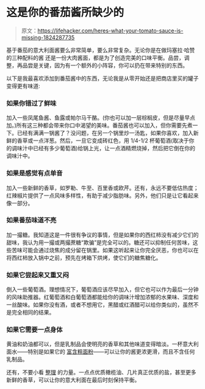 # 这是你的番茄酱所缺少的

> 原文：<https://lifehacker.com/heres-what-your-tomato-sauce-is-missing-1824287735>

基于番茄的意大利面酱要么非常简单，要么非常复杂。无论你是在做玛塞拉·哈赞的三种配料的酱 还是一份大肉酱面，都是为了创造完美的口味平衡。品尝，调整，再品尝是关键，因为有一个额外的小阵容，你可以扔在带来特别的东西。



以下是我最喜欢添加到番茄酱中的东西，无论我是从零开始还是把商店里买的罐子变得更有味道:

### **如果你错过了鲜味**

加入一些凤尾鱼酱、鱼露或帕尔马干酪。(你也可以加一层棕榈皮，但是尽量早点加。)所有这三种都会带来你口中渴望的美味。番茄酱也可以加入，但你需要先煮一下。已经有满满一锅酱了？没问题，在另一个锅里炒一汤匙，如果你喜欢，加入新鲜的香草或一点洋葱。然后，一旦它变成砖红色，用 1/4-1/2 杯葡萄酒(取决于你的调味汁中已经有多少葡萄酒)给锅上光，让一点酒精燃烧掉，然后把它倒在你的调味汁中。

### **如果是感觉有点单音**

加入一些新鲜的香草，如罗勒、牛至、百里香或欧芹。还有，永远不要低估热度；红辣椒片提供了一点风味多样性，有助于减少脂肪味。另外，他们只是让它看起来像一部分。

### **如果番茄味道不亮**

加一撮糖。我知道这是一件很有争议的事情，但是如果你的西红柿没有减少它们的甜味，我认为用一撮或两撮蔗糖“欺骗”是完全可以的。糖还可以抑制任何苦味，这些苦味可能会通过烧焦的成分留在锅里。如果这听起来让你完全厌恶，你也可以在将西红柿放入锅中之前，预先在烤箱下烘烤，使它们的糖焦糖化。

### **如果它尝起来又重又闷**

倒入一些葡萄酒。理想情况下，葡萄酒应该尽早加入，但它也可以作为最后一分钟的风味助推器。红葡萄酒和白葡萄酒都能给你的调味汁增加浓郁的水果味、深度和一丝酸味。如果你没有酒，或者不想用它，黑醋或红酒醋可以给你类似的，虽然不是完全相同的结果。

### **如果它需要一点身体**

黄油和奶油都可以，但是乳制品会使明亮的香草和其他味道变得暗淡。一杯意大利面水——特别是如果它的 [富含粗面粉](https://skillet.lifehacker.com/how-to-make-creamy-pasta-dishes-without-any-dairy-1823434878)——可以让你的酱更浓更滑，而且不含任何乳制品。

还有，不要小看 [整理](https://skillet.lifehacker.com/what-it-means-to-finish-a-dish-1797691879) 的力量。一点点优质橄榄油、几片真正优质的盐，甚至更多新鲜的香草，可以让你的意大利面在最后时刻保持平衡。